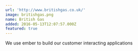 ```yaml
---
url: 'http://www.britishgas.co.uk/'
image: britishgas.png
name: British Gas
added: 2016-05-13T12:07:57.000Z
featured: true
---
```

We use ember to build our customer interacting applications
